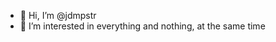 - 👋 Hi, I’m @jdmpstr
- 👀 I’m interested in everything and nothing, at the same time

<!---
jdmpstr/jdmpstr is a ✨ special ✨ repository because its `README.md` (this file) appears on your GitHub profile.
You can click the Preview link to take a look at your changes.
--->
